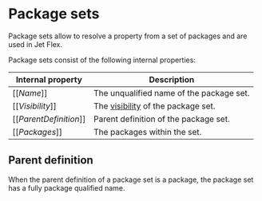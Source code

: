 # Package sets

Package sets allow to resolve a property from a set of packages and are used in Jet Flex.

Package sets consist of the following internal properties:

| Internal property | Description |
| ----------------- | ----------- |
| \[\[*Name*\]\] | The unqualified name of the package set. |
| \[\[*Visibility*\]\] | The [visibility](visibility.md) of the package set. |
| \[\[*ParentDefinition*\]\] | Parent definition of the package set. |
| \[\[*Packages*\]\] | The packages within the set. |

## Parent definition

When the parent definition of a package set is a package, the package set has a fully package qualified name.